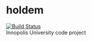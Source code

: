 # holdem
[![Build Status](https://travis-ci.org/Stayer/holdem.svg?branch=travis)](https://travis-ci.org/Stayer/holdem)  
Innopolis University code project
